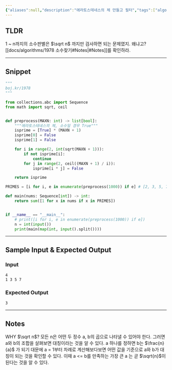 ```yaml
---
{"aliases":null,"description":"에라토스테네스의 체 만들고 필터","tags":["algorithm"],"difficulty":1,"status":"풀이완료","links":["http://boj.kr/1978"],"title":"1978 소수찾기","created":"2024-12-24T14:40:46","updated":"2024-12-24T14:49:37","dg-publish":true,"permalink":"/docs/algorithms/1978 소수찾기/","dgPassFrontmatter":true}
---
```



## TLDR

1 ~ n까지의 소수판별은 $\sqrt n$ 까지만 검사하면 되는 문제였지. 왜냐고? [[docs/algorithms/1978 소수찾기#Notes\|#Notes]]를 확인하라.
<!-- 문제에 대한 간략한 설명 및 풀이 접근 방식 요약 -->

---

## Snippet

```python
"""
boj.kr/1978
"""

from collections.abc import Sequence
from math import sqrt, ceil


def preprocess(MAXN: int) -> list[bool]:
    """에라토스테네스의 체, 소수일 경우 True"""
    isprime = [True] * (MAXN + 1)
    isprime[0] = False
    isprime[1] = False

    for i in range(2, int(sqrt(MAXN + 1))):
        if not isprime[i]:
            continue
        for j in range(2, ceil((MAXN + 1) / i)):
            isprime[i * j] = False

    return isprime

PRIMES = [i for i, e in enumerate(preprocess(1000)) if e] # [2, 3, 5, 7, ... , 997]

def main(nums: Sequence[int]) -> int:
    return sum([1 for x in nums if x in PRIMES])


if __name__ == "__main__":
    # print([i for i, e in enumerate(preprocess(1000)) if e])
    n = int(input())
    print(main(map(int, input().split())))

```

<!-- 주요 코드 작성 -->

---

## Sample Input & Expected Output

### Input

```
4
1 3 5 7
```

### Expected Output

```
3
```

---

## Notes

WHY $\sqrt n$? 모든 n은 어떤 두 정수 a, b의 곱으로 나타낼 수 있어야 한다. 그러면 a와 b의 조합을 살펴보면 대칭이라는 것을 알 수 있다. a 하나를 정하면 b는 $\frac{n}{a}$ 가 되기 대문에 a = 1부터 차례로 계산해보다보면 어떤 값을 기준으로 a와 b가 대칭이 되는 것을 확인할 수 있다. 이때 a <= b를 만족하는 가장 큰 a 는 곧 $\sqrt{n}$이 된다는 것을 알 수 있다.
